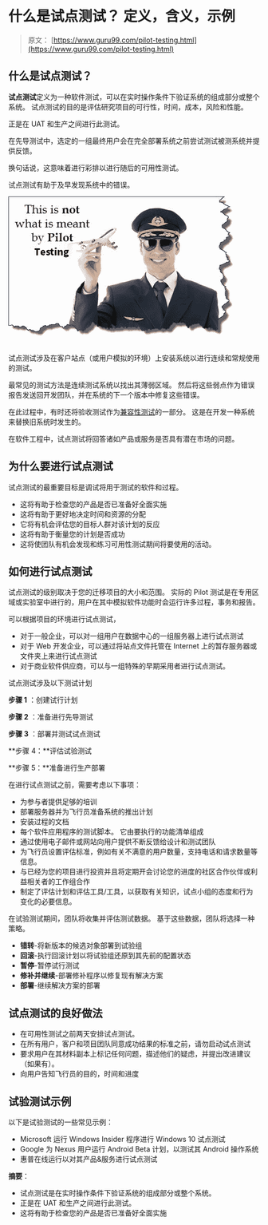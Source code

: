 # 什么是试点测试？ 定义，含义，示例

> 原文： [https://www.guru99.com/pilot-testing.html](https://www.guru99.com/pilot-testing.html)

## 什么是试点测试？

**试点测试**定义为一种软件测试，可以在实时操作条件下验证系统的组成部分或整个系统。 试点测试的目的是评估研究项目的可行性，时间，成本，风险和性能。

正是在 UAT 和生产之间进行此测试。

在先导测试中，选定的一组最终用户会在完全部署系统之前尝试测试被测系统并提供反馈。

换句话说，这意味着进行彩排以进行随后的可用性测试。

试点测试有助于及早发现系统中的错误。

![Pilot Testing Image](img/7f7098ba93d0d3b6ffe81f83733ae72c.png)

试点测试涉及在客户站点（或用户模拟的环境）上安装系统以进行连续和常规使用的测试。

最常见的测试方法是连续测试系统以找出其薄弱区域。 然后将这些弱点作为错误报告发送回开发团队，并在系统的下一个版本中修复这些错误。

在此过程中，有时还将验收测试作为[兼容性测试](/compatibility-testing.html)的一部分。 这是在开发一种系统来替换旧系统时发生的。

在软件工程中，试点测试将回答诸如产品或服务是否具有潜在市场的问题。

## 为什么要进行试点测试

试点测试的最重要目标是调试将用于测试的软件和过程。

*   这将有助于检查您的产品是否已准备好全面实施
*   这将有助于更好地决定时间和资源的分配
*   它将有机会评估您的目标人群对该计划的反应
*   这将有助于衡量您的计划是否成功
*   这将使团队有机会发现和练习可用性测试期间将要使用的活动。

## 如何进行试点测试

试点测试的级别取决于您的迁移项目的大小和范围。 实际的 Pilot 测试是在专用区域或实验室中进行的，用户在其中模拟软件功能时会运行许多过程，事务和报告。

可以根据项目的环境进行试点测试，

*   对于一般企业，可以对一组用户在数据中心的一组服务器上进行试点测试
*   对于 Web 开发企业，可以通过将站点文件托管在 Internet 上的暂存服务器或文件夹上来进行试点测试
*   对于商业软件供应商，可以与一组特殊的早期采用者进行试点测试。

试点测试涉及以下测试计划

**步骤 1** ：创建试行计划

**步骤 2** ：准备进行先导测试

**步骤 3** ：部署并测试试点测试

**步骤 4：**评估试验测试

**步骤 5：**准备进行生产部署

在进行试点测试之前，需要考虑以下事项：

*   为参与者提供足够的培训
*   部署服务器并为飞行员准备系统的推出计划
*   安装过程的文档
*   每个软件应用程序的测试脚本。 它由要执行的功能清单组成
*   通过使用电子邮件或网站向用户提供不断反馈给设计和测试团队
*   为飞行员设置评估标准，例如有关不满意的用户数量，支持电话和请求数量等信息。
*   与已经为您的项目进行投资并且将定期开会讨论您的进度的社区合作伙伴或利益相关者的工作组合作
*   制定了评估计划和评估工具/工具，以获取有关知识，试点小组的态度和行为变化的必要信息。

在试验测试期间，团队将收集并评估测试数据。 基于这些数据，团队将选择一种策略。

*   **错转**-将新版本的候选对象部署到试验组
*   **回滚**-执行回滚计划以将试验组还原到其先前的配置状态
*   **暂停**-暂停试行测试
*   **修补并继续**-部署修补程序以修复现有解决方案
*   **部署**-继续解决方案的部署

## 试点测试的良好做法

*   在可用性测试之前两天安排试点测试。
*   在所有用户，客户和项目团队同意成功结果的标准之前，请勿启动试点测试
*   要求用户在其材料副本上标记任何问题，描述他们的疑虑，并提出改进建议（如果有）。
*   向用户告知飞行员的目的，时间和进度

## 试验测试示例

以下是试验测试的一些常见示例：

*   Microsoft 运行 Windows Insider 程序进行 Windows 10 试点测试
*   Google 为 Nexus 用户运行 Android Beta 计划，以测试其 Android 操作系统
*   惠普在线运行以对其产品&服务进行试点测试

**摘要**：

*   试点测试是在实时操作条件下验证系统的组成部分或整个系统。
*   正是在 UAT 和生产之间进行此测试。
*   这将有助于检查您的产品是否已准备好全面实施